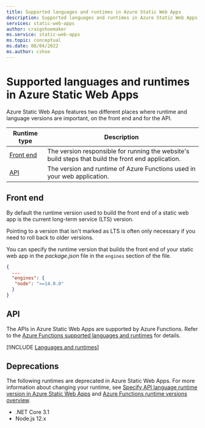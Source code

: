 ```yaml
---
title: Supported languages and runtimes in Azure Static Web Apps
description: Supported languages and runtimes in Azure Static Web Apps
services: static-web-apps
author: craigshoemaker
ms.service: static-web-apps
ms.topic: conceptual
ms.date: 08/04/2022
ms.author: cshoe
---
```


# Supported languages and runtimes in Azure Static Web Apps

Azure Static Web Apps features two different places where runtime and language versions are important, on the front end and for the API.

| Runtime type | Description |
|--|--|
| [Front end](#front-end) | The version responsible for running the website's build steps that build the front end application. |
| [API](#api) | The version and runtime of Azure Functions used in your web application. |

## Front end

By default the runtime version used to build the front end of a static web app is the current long-term service (LTS) version.

Pointing to a version that isn't marked as LTS is often only necessary if you need to roll back to older versions.

You can specify the runtime version that builds the front end of your static web app in the _package.json_ file in the `engines` section of the file.

```json
{
  ...
  "engines": {
   "node": ">=14.0.0"
  }
}
```

## API

The APIs in Azure Static Web Apps are supported by Azure Functions. Refer to the [Azure Functions supported languages and runtimes](/azure/azure-functions/supported-languages) for details.

[!INCLUDE [Languages and runtimes](../../includes/container-apps-languages-runtimes.md)]

## Deprecations

The following runtimes are deprecated in Azure Static Web Apps. For more information about changing your runtime, see [Specify API language runtime version in Azure Static Web Apps](https://azure.microsoft.com/updates/generally-available-specify-api-language-runtime-version-in-azure-static-web-apps/) and [Azure Functions runtime versions overview](/azure/azure-functions/functions-versions?tabs=azure-powershell%2Cin-process%2Cv4&pivots=programming-language-csharp#upgrade-your-local-project).

- .NET Core 3.1
- Node.js 12.x
